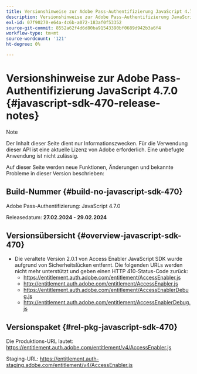 ```yaml
---
title: Versionshinweise zur Adobe Pass-Authentifizierung JavaScript 4.7.0
description: Versionshinweise zur Adobe Pass-Authentifizierung JavaScript 4.7.0
exl-id: 07f90270-e64a-4c6b-a072-183af0f53352
source-git-commit: 8552a62f4d6d80ba91543390bf0689d942b3a6f4
workflow-type: tm+mt
source-wordcount: '121'
ht-degree: 0%

---
```


# Versionshinweise zur Adobe Pass-Authentifizierung JavaScript 4.7.0 {#javascript-sdk-470-release-notes}

>[!NOTE]
>
>Der Inhalt dieser Seite dient nur Informationszwecken. Für die Verwendung dieser API ist eine aktuelle Lizenz von Adobe erforderlich. Eine unbefugte Anwendung ist nicht zulässig.

Auf dieser Seite werden neue Funktionen, Änderungen und bekannte Probleme in dieser Version beschrieben:

## Build-Nummer {#build-no-javascript-sdk-470}

Adobe Pass-Authentifizierung: JavaScript 4.7.0

Releasedatum: **27.02.2024 - 29.02.2024**

## Versionsübersicht {#overview-javascript-sdk-470}

* Die veraltete Version 2.0.1 von Access Enabler JavaScript SDK wurde aufgrund von Sicherheitslücken entfernt.
Die folgenden URLs werden nicht mehr unterstützt und geben einen HTTP 410-Status-Code zurück:
   * https://entitlement.auth.adobe.com/entitlement/AccessEnabler.js
   * http://entitlement.auth.adobe.com/entitlement/AccessEnabler.js
   * https://entitlement.auth.adobe.com/entitlement/AccessEnablerDebug.js
   * http://entitlement.auth.adobe.com/entitlement/AccessEnablerDebug.js

## Versionspaket {#rel-pkg-javascript-sdk-470}

Die Produktions-URL lautet: https://entitlement.auth.adobe.com/entitlement/v4/AccessEnabler.js

Staging-URL: https://entitlement.auth-staging.adobe.com/entitlement/v4/AccessEnabler.js
